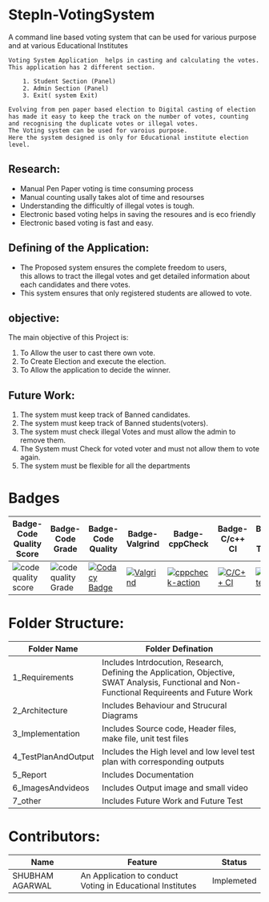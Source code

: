 # StepIn-VotingSystem
A command line based voting system that can be used for various purpose and at various Educational Institutes<br/>

    Voting System Application  helps in casting and calculating the votes. This application has 2 different section.
    
        1. Student Section (Panel)
        2. Admin Section (Panel)
        3. Exit( system Exit)
   
    Evolving from pen paper based election to Digital casting of election has made it easy to keep the track on the number of votes, counting and recognising the duplicate votes or illegal votes.
    The Voting system can be used for varoius purpose.
    Here the system designed is only for Educational institute election level.



## Research:
- Manual Pen Paper voting is time consuming process
- Manual counting usally takes alot of time and resourses
- Understanding the difficultly of illegal votes is tough.
- Electronic based voting helps in saving the resoures and is eco friendly
- Electronic based voting is fast and easy.

## Defining of the Application:
- The Proposed system ensures the complete freedom to users,<br> this allows to tract the illegal votes and get detailed information about  each candidates and there votes.<br>
-  This system ensures that only registered students are allowed to vote.
    
## objective:
  The main objective of this Project is:
  1. To Allow the user to cast there own vote.
  2. To Create Election and execute the election.
  3. To Allow the application to decide the winner.  

##  Future Work:
1. The system must keep track of Banned candidates.
2. The system must keep track of Banned students(voters).
3. The system must check illegal Votes and must allow the admin to remove them.
4. The System must Check for voted voter and must not allow them to vote again.
5. The system must be flexible for all the departments
   
# Badges
|Badge-Code Quality Score|Badge-Code Grade|Badge-Code Quality|Badge-Valgrind|Badge-cppCheck|Badge-C/c++ CI|Badge-Unit Testing| Badge-Git Inspector |
|------------------------|----------------|------------------|--------------|---------------|--------------|-----------------|--------------|
|![code quality score](https://www.code-inspector.com/project/27493/score/svg) | ![code quality Grade](https://www.code-inspector.com/project/27493/status/svg) |[![Codacy Badge](https://app.codacy.com/project/badge/Grade/ead6b75e009e4844b14c69d66b78e073)](https://www.codacy.com/gh/sinopeSA/StepIn-VotingSystem/dashboard?utm_source=github.com&amp;utm_medium=referral&amp;utm_content=sinopeSA/StepIn-VotingSystem&amp;utm_campaign=Badge_Grade) | [![Valgrind](https://github.com/sinopeSA/StepIn-VotingSystem/actions/workflows/Valgrind.yml/badge.svg)](https://github.com/sinopeSA/StepIn-VotingSystem/actions/workflows/Valgrind.yml) | [![cppcheck-action](https://github.com/sinopeSA/StepIn-VotingSystem/actions/workflows/cppcheck.yml/badge.svg)](https://github.com/sinopeSA/StepIn-VotingSystem/actions/workflows/cppcheck.yml) | [![C/C++ CI](https://github.com/sinopeSA/StepIn-VotingSystem/actions/workflows/c-build.yml/badge.svg)](https://github.com/sinopeSA/StepIn-VotingSystem/actions/workflows/c-build.yml) |[![Unit testing](https://github.com/sinopeSA/StepIn-VotingSystem/actions/workflows/unittest.yml/badge.svg)](https://github.com/sinopeSA/StepIn-VotingSystem/actions/workflows/unittest.yml) | [![GitInspector](https://github.com/sinopeSA/StepIn-VotingSystem/actions/workflows/gitinspector.yml/badge.svg)](https://github.com/sinopeSA/StepIn-VotingSystem/actions/workflows/gitinspector.yml) |


# Folder Structure:
|Folder Name|Folder Defination|
|---------------------------------|-----------------------------------------------------------------------------------------------------------|
| 1_Requirements | Includes Intrdocution, Research, Defining the Application, Objective, SWAT Analysis, Functional and Non-Functional Requireents and Future Work|
| 2_Architecture | Includes Behaviour and Strucural Diagrams |
| 3_Implementation | Includes Source code, Header files, make file, unit test files |
| 4_TestPlanAndOutput | Includes the High level and low level test plan with corresponding outputs |
| 5_Report | Includes Documentation |
| 6_ImagesAndvideos | Includes Output image and small video |
| 7_other | Includes Future Work and Future Test |


# Contributors:
| Name | Feature | Status |
|---------------|--------------------------------|-----------|
| SHUBHAM AGARWAL | An Application to conduct Voting in Educational Institutes | Implemeted|


 

